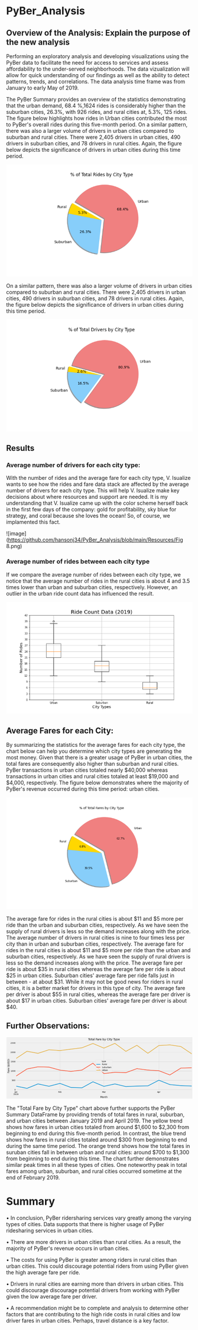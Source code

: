 # PyBer_Analysis
## Overview of the Analysis: Explain the purpose of the new analysis

Performing an exploratory analysis and developing visualizations using the PyBer data to facilitate the need for access to services and assess affordability to the under-served neighborhoods. The data vizualization will allow for quick understanding of our findings as well as the ability to detect patterns, trends, and correlations. The data analysis time frame was from January to early May of 2019.

The PyBer Summary provides an overview of the statistics demonstrating that the urban demand, 68.4 %,1624 rides is considerably higher than the suburban cities, 26.3%, with 926 rides, and rural cities at, 5.3%, 125 rides. The figure below highlights how rides in Urban cities contributed the most to PyBer's overall rides during this five-month period. On a similar pattern, there was also a larger volume of drivers in urban cities compared to suburban and rural cities. There were 2,405 drivers in urban cities, 490 drivers in suburban cities, and 78 drivers in rural cities. Again, the figure below depicts the significance of drivers in urban cities during this time period.

![image](https://github.com/hansonj34/PyBer_Analysis/blob/main/Resources/Fig6.png)


On a similar pattern, there was also a larger volume of drivers in urban cities compared to suburban and rural cities. There were 2,405 drivers in urban cities, 490 drivers in suburban cities, and 78 drivers in rural cities. Again, the figure below depicts the significance of drivers in urban cities during this time period.

![image](https://github.com/hansonj34/PyBer_Analysis/blob/main/Resources/Fig7.png)

## Results
### Average number of drivers for each city type:
With the number of rides and the average fare for each city type, V. Isualize wants to see how the rides and fare data stack are affected by the average number of drivers for each city type. This will help V. Isualize make key decisions about where resources and support are needed. It is my understanding that V. Isualize came up with the color scheme herself back in the first few days of the company: gold for profitability, sky blue for strategy, and coral because she loves the ocean! So, of course, we implamented this fact.

![image](https://github.com/hansonj34/PyBer_Analysis/blob/main/Resources/Fig 8.png)


### Average number of rides between each city type

If we compare the average number of rides between each city type, we notice that the average number of rides in the rural cities is about 4 and 3.5 times lower than urban and suburban cities, respectively. However, an outlier in the urban ride count data has influenced the result.

![image](https://github.com/hansonj34/PyBer_Analysis/blob/main/Resources/Fig2.png)

## Average Fares for each City:

By summarizing the statistics for the average fares for each city type, the chart below can help you determine which city types are generating the most money. Given that there is a greater usage of PyBer in urban cities, the total fares are consequently also higher than suburban and rural cities. PyBer transactions in urban cities totaled nearly $40,000 whereas transactions in urban cities and rural cities totaled at least $19,000 and $4,000, respectively. The figure below demonstrates where the majority of PyBer's revenue occurred during this time period: urban cities.

![image](https://github.com/hansonj34/PyBer_Analysis/blob/main/Resources/Fig5.png)


The average fare for rides in the rural cities is about $11 and $5 more per ride than the urban and suburban cities, respectively. As we have seen the supply of rural drivers is less so the demand increases along with the price. The average number of drivers in rural cities is nine to four times less per city than in urban and suburban cities, respectively. The average fare for rides in the rural cities is about $11 and $5 more per ride than the urban and suburban cities, respectively. As we have seen the supply of rural drivers is less so the demand increases along with the price. The average fare per ride is about $35 in rural cities whereas the average fare per ride is about $25 in urban cities. Suburban cities' average fare per ride falls just in between - at about $31. While it may not be good news for riders in rural cities, it is a better market for drivers in this type of city. The average fare per driver is about $55 in rural cities, whereas the average fare per driver is about $17 in urban cities. Suburban cities' average fare per driver is about $40.

## Further Observations:

![image](https://github.com/hansonj34/PyBer_Analysis/blob/main/Resources/PyBer_fare_summary.png)


The "Total Fare by City Type" chart above further supports the PyBer Summary DataFrame by providing trends of total fares in rural, suburban, and urban cities between January 2019 and April 2019. The yellow trend shows how fares in urban cities totaled from around $1,600 to $2,300 from beginning to end during this five-month period. In contrast, the blue trend shows how fares in rural cities totaled around $300 from beginning to end during the same time period. The orange trend shows how the total fares in suruban cities fall in between urban and rural cities: around $700 to $1,300 from beginning to end during this time. The chart further demonstrates similar peak times in all these types of cities. One noteworthy peak in total fares among urban, suburban, and rural cities occurred sometime at the end of February 2019.

# Summary

• In conclusion, PyBer ridersharing services vary greatly among the varying types of cities. Data supports that there is higher usage of PyBer ridesharing services in urban cities.

• There are more drivers in urban cities than rural cities. As a result, the majority of PyBer's revenue occurs in urban cities.

• The costs for using PyBer is greater among riders in rural cities than urban cities. This could discourage potential riders from using PyBer given the high average fare per ride.

• Drivers in rural cities are earning more than drivers in urban cities. This could discourage discourage potential drivers from working with PyBer given the low average fare per driver.

• A recommendation might be to complete and analysis to determine other factors that are contributing to the high ride costs in rural cities and low driver fares in urban cities. Perhaps, travel distance is a key factor.




